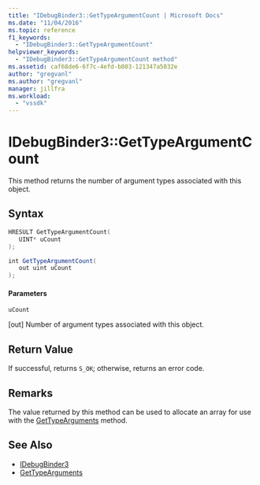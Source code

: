 ```yaml
---
title: "IDebugBinder3::GetTypeArgumentCount | Microsoft Docs"
ms.date: "11/04/2016"
ms.topic: reference
f1_keywords:
  - "IDebugBinder3::GetTypeArgumentCount"
helpviewer_keywords:
  - "IDebugBinder3::GetTypeArgumentCount method"
ms.assetid: caf68de6-6f7c-4efd-b803-121347a5032e
author: "gregvanl"
ms.author: "gregvanl"
manager: jillfra
ms.workload:
  - "vssdk"
---
```

# IDebugBinder3::GetTypeArgumentCount
This method returns the number of argument types associated with this object.

## Syntax

```cpp
HRESULT GetTypeArgumentCount(
   UINT* uCount
);
```

```csharp
int GetTypeArgumentCount(
   out uint uCount
);
```

#### Parameters
 `uCount`

 [out] Number of argument types associated with this object.

## Return Value
 If successful, returns `S_OK`; otherwise, returns an error code.

## Remarks
 The value returned by this method can be used to allocate an array for use with the [GetTypeArguments](../../../extensibility/debugger/reference/idebugbinder3-gettypearguments.md) method.

## See Also
- [IDebugBinder3](../../../extensibility/debugger/reference/idebugbinder3.md)
- [GetTypeArguments](../../../extensibility/debugger/reference/idebugbinder3-gettypearguments.md)
